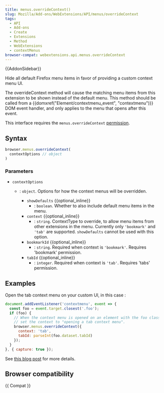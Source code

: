 ```yaml
---
title: menus.overrideContext()
slug: Mozilla/Add-ons/WebExtensions/API/menus/overrideContext
tags:
  - API
  - Add-ons
  - Create
  - Extensions
  - Method
  - WebExtensions
  - contextMenus
browser-compat: webextensions.api.menus.overrideContext
---
```

{{AddonSidebar}}

Hide all default Firefox menu items in favor of providing a custom context menu UI.

The overrideContext method will cause the matching menu items from this extension to be shown instead of the default menu. This method should be called from a {{domxref("Element/contextmenu_event", "contextmenu")}} DOM event handler, and only applies to the menu that opens after this event.

This interface requires the `menus.overrideContext` [permission](/en-US/docs/Mozilla/Add-ons/WebExtensions/manifest.json/permissions).

## Syntax

```js
browser.menus.overrideContext(
  contextOptions // object
)
```

### Parameters

- `contextOptions`

  - : `object`. Options for how the context menus will be overridden.

    - `showDefaults` {{optional_inline}}
      - : `boolean`. Whether to also include default menu items in the menu.
    - `context` {{optional_inline}}
      - : `string`. ContextType to override, to allow menu items from other extensions in the menu. Currently only `'bookmark'` and `'tab'` are supported. `showDefaults` cannot be used with this option.
    - `bookmarkId` {{optional_inline}}
      - : `string`. Required when context is `'bookmark'`. Requires 'bookmark' permission.
    - `tabId` {{optional_inline}}
      - : `integer`. Required when context is `'tab'`. Requires 'tabs' permission.

## Examples

Open the tab context menu on your custom UI, in this case :

```js
document.addEventListener('contextmenu', event => {
  const foo = event.target.closest('.foo');
  if (foo) {
    // When the context menu is opened on an element with the foo class
    // set the context to "opening a tab context menu".
    browser.menus.overrideContext({
      context: 'tab',
      tabId: parseInt(foo.dataset.tabId)
    });
  }
}, { capture: true });
```

See [this blog post](https://blog.mozilla.org/addons/2018/11/08/extensions-in-firefox-64/#cm) for more details.

## Browser compatibility

{{ Compat }}
